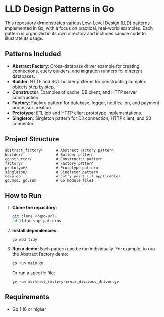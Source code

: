 # LLD Design Patterns in Go

This repository demonstrates various Low-Level Design (LLD) patterns implemented in Go, with a focus on practical, real-world examples. Each pattern is organized in its own directory and includes sample code to illustrate its usage.

## Patterns Included

-   **Abstract Factory**: Cross-database driver example for creating connections, query builders, and migration runners for different databases.
-   **Builder**: HTTP and SQL builder patterns for constructing complex objects step by step.
-   **Constructor**: Examples of cache, DB client, and HTTP server construction.
-   **Factory**: Factory pattern for database, logger, notification, and payment processor creation.
-   **Prototype**: ETL job and HTTP client prototype implementations.
-   **Singleton**: Singleton pattern for DB connection, HTTP client, and S3 connector.

## Project Structure

```
abstract_factory/      # Abstract Factory pattern
builder/               # Builder pattern
constructor/           # Constructor pattern
factory/               # Factory pattern
prototype/             # Prototype pattern
singleton/             # Singleton pattern
main.go                # Entry point (if applicable)
go.mod, go.sum         # Go module files
```

## How to Run

1. **Clone the repository:**

    ```sh
    git clone <repo-url>
    cd lld_design_patterns
    ```

2. **Install dependencies:**

    ```sh
    go mod tidy
    ```

3. **Run a demo:**
   Each pattern can be run individually. For example, to run the Abstract Factory demo:
    ```sh
    go run main.go
    ```
    Or run a specific file:
    ```sh
    go run abstract_factory/cross_database_driver.go
    ```

## Requirements

-   Go 1.18 or higher
